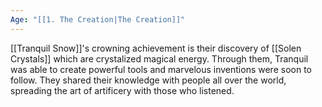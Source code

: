 ```yaml
---
Age: "[[1. The Creation|The Creation]]"
---
```

[[Tranquil Snow]]'s crowning achievement is their discovery of [[Solen Crystals]] which are crystalized magical energy. Through them, Tranquil was able to create powerful tools and marvelous inventions were soon to follow. They shared their knowledge with people all over the world, spreading the art of artificery with those who listened.